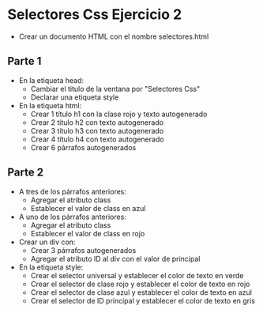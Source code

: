 # Selectores Css Ejercicio 2

* Crear un documento HTML con el nombre selectores.html

## Parte 1 

* En la etiqueta head:
    * Cambiar el titulo de la ventana por "Selectores Css"
    * Declarar una etiqueta style
* En la etiqueta html:
    * Crear 1 título h1 con la clase rojo y texto autogenerado
    * Crear 2 título h2 con texto autogenerado
    * Crear 3 título h3 con texto autogenerado
    * Crear 4 título h4 con texto autogenerado
    * Crear 6 párrafos autogenerados

## Parte 2    

* A tres de los párrafos anteriores:
  * Agregar el atributo class
  * Establecer el valor de class en azul
* A uno de los párrafos anteriores:
  * Agregar el atributo class
  * Establecer el valor de class en rojo
* Crear un div con:
  * Crear 3 párrafos autogenerados
  * Agregar el atributo ID al div con el valor de principal
* En la etiqueta style:
  * Crear el selector universal y establecer el color de texto en verde
  * Crear el selector de clase rojo y establecer el color de texto en rojo
  * Crear el selector de clase azul y establecer el color de texto en azul
  * Crear el selector de ID principal y establecer el color de texto en gris